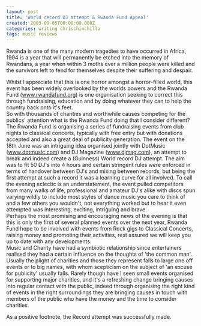 ```yaml
---
layout: post
title: 'World record DJ attempt & Rwanda Fund Appeal'
created: 2003-09-05T00:00:00.000Z
categories: writing chrischinchilla
tags: music reviews
---
```


Rwanda is one of the many modern tragedies to have occurred in Africa, 1994 is a year that will permanently be etched into the memory of Rwandans, a year when within 3 moths over a million people were killed and the survivors left to fend for themselves despite their suffering and despair.

Whilst I appreciate that this is one horror amongst a horror-filled world, this event has been widely overlooked by the worlds powers and the Rwanda Fund (<a href='http://www.rwandafund.org' target='_blank'>www.rwandafund.org</a>) is one organisation seeking to correct this through fundraising, education and by doing whatever they can to help the country back onto it's feet.<br>So with thousands of charities and worthwhile causes competing for the publics' attention what is the Rwanda Fund doing that I consider different? The Rwanda Fund is organising a series of fundraising events from club nights to classical concerts, typically with free entry but with donations accepted and also a great deal of publicity generation. The event on the 18th June was an intriguing idea organised jointly with DotMusic (<a href='http://www.dotmusic.com' target='_blank'>www.dotmusic.com</a>) and DJ Magazine (<a href='http://www.djmag.com' target='_blank'>www.djmag.com</a>), an attempt to break and indeed create a (Guinness) World record DJ attempt. The aim was to fit 50 DJ's into 4 hours and certain stringent rules were enforced in terms of handover between DJ's and mixing between records, but being the first attempt at such a record it was a learning curve for all involved. To call the evening eclectic is an understatement, the event pulled competitors from many walks of life, professional and amateur DJ's alike with discs spun varying wildly to include most styles of dance music you care to think of and a few others you wouldn't, not everything worked but to hear it even attempted was interesting, exciting, intriguing and brave.<br> Perhaps the most promising and encouraging news of the evening is that this is only the first of several planned events over the next year, Rwanda Fund hope to be involved with events from Rock gigs to Classical Concerts, raising money and promoting their activities, rest assured we will keep you up to date with any developments.<br>Music and Charity have had a symbiotic relationship since entertainers realised they had a certain influence on the thoughts of 'the common man'. Usually the plight of charities and those they represent falls to large one off events or to big names, with whom scepticism on the subject of 'an excuse for publicity' usually falls. Rarely though have I seen small events organised for supporting major charities, and it's a refreshing change bringing causes into regular contact with the public, indeed through organising the right kind of events in the right surroundings they are bringing causes in touch with members of the public who have the money and the time to consider charities.

As a positive footnote, the Record attempt was successfully made.
